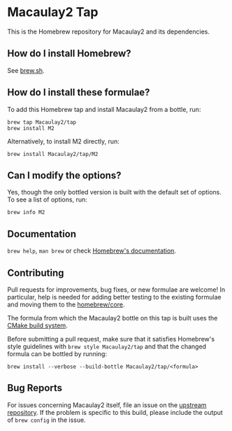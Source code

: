 # Macaulay2 Tap

This is the Homebrew repository for Macaulay2 and its dependencies.

## How do I install Homebrew?
See [brew.sh](https://brew.sh).

## How do I install these formulae?
To add this Homebrew tap and install Macaulay2 from a bottle, run:
```
brew tap Macaulay2/tap
brew install M2
```

Alternatively, to install M2 directly, run:
```
brew install Macaulay2/tap/M2
```

## Can I modify the options?
Yes, though the only bottled version is built with the default set of options.
To see a list of options, run:
```
brew info M2
```

## Documentation
`brew help`, `man brew` or check [Homebrew's documentation](https://docs.brew.sh).

## Contributing
Pull requests for improvements, bug fixes, or new formulae are welcome!
In particular, help is needed for adding better testing to the existing formulae
and moving them to the [homebrew/core](https://github.com/Homebrew/homebrew-core).

The formula from which the Macaulay2 bottle on this tap is built uses the
[CMake build system](https://github.com/Macaulay2/M2/blob/master/M2/INSTALL-CMake.md).

Before submitting a pull request, make sure that it satisfies Homebrew's style guidelines
with `brew style Macaulay2/tap` and that the changed formula can be bottled by running:
```
brew install --verbose --build-bottle Macaulay2/tap/<formula>
```

## Bug Reports
For issues concerning Macaulay2 itself, file an issue on the
[upstream repository](https://github.com/Macaulay2/M2/issues).
If the problem is specific to this build, please include the output of `brew config` in the issue.
